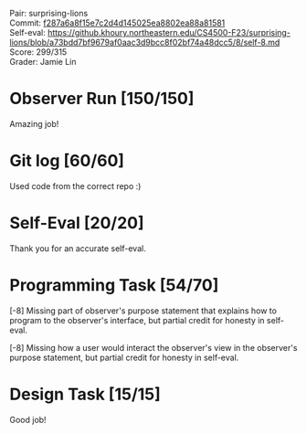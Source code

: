 Pair: surprising-lions \
Commit: [f287a6a8f15e7c2d4d145025ea8802ea88a81581](https://github.khoury.northeastern.edu/CS4500-F23/surprising-lions/tree/f287a6a8f15e7c2d4d145025ea8802ea88a81581) \
Self-eval: https://github.khoury.northeastern.edu/CS4500-F23/surprising-lions/blob/a73bdd7bf9679af0aac3d9bcc8f02bf74a48dcc5/8/self-8.md \
Score: 299/315 \
Grader: Jamie Lin

# Observer Run [150/150]
Amazing job! 

# Git log [60/60]
Used code from the correct repo :)

# Self-Eval [20/20]
Thank you for an accurate self-eval.

# Programming Task [54/70]
[-8] Missing part of observer's purpose statement that explains how to program to the observer's interface, but partial credit for honesty in self-eval.

[-8] Missing how a user would interact the observer's view in the observer's purpose statement, but partial credit for honesty in self-eval.

# Design Task [15/15]
Good job!
